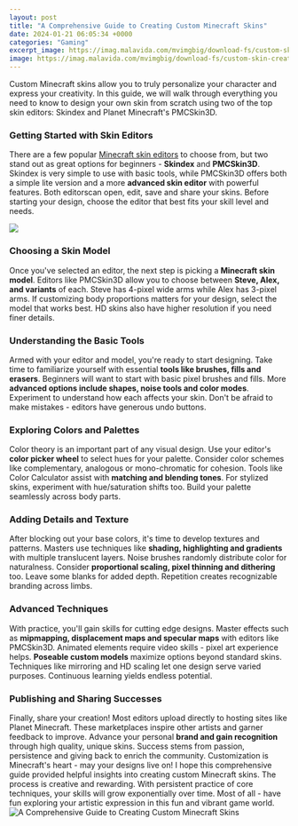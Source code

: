 ```yaml
---
layout: post
title: "A Comprehensive Guide to Creating Custom Minecraft Skins"
date: 2024-01-21 06:05:34 +0000
categories: "Gaming"
excerpt_image: https://imag.malavida.com/mvimgbig/download-fs/custom-skin-creator-for-minecraft-29021-9.jpg
image: https://imag.malavida.com/mvimgbig/download-fs/custom-skin-creator-for-minecraft-29021-9.jpg
---
```


Custom Minecraft skins allow you to truly personalize your character and express your creativity. In this guide, we will walk through everything you need to know to design your own skin from scratch using two of the top skin editors: Skindex and Planet Minecraft's PMCSkin3D. 
### Getting Started with Skin Editors
There are a few popular [Minecraft skin editors](https://store.fi.io.vn/dear-person-behind-me-you-look-great-today) to choose from, but two stand out as great options for beginners - **Skindex** and **PMCSkin3D**. Skindex is very simple to use with basic tools, while PMCSkin3D offers both a simple lite version and a more **advanced skin editor** with powerful features. Both editorscan open, edit, save and share your skins. Before starting your design, choose the editor that best fits your skill level and needs.

![](https://i.ytimg.com/vi/Zkcd5qAwv3w/maxresdefault.jpg)
### Choosing a Skin Model 
Once you've selected an editor, the next step is picking a **Minecraft skin model**. Editors like PMCSkin3D allow you to choose between **Steve, Alex, and variants** of each. Steve has 4-pixel wide arms while Alex has 3-pixel arms. If customizing body proportions matters for your design, select the model that works best. HD skins also have higher resolution if you need finer details.
### Understanding the Basic Tools
Armed with your editor and model, you're ready to start designing. Take time to familiarize yourself with essential **tools like brushes, fills and erasers**. Beginners will want to start with basic pixel brushes and fills. More **advanced options include shapes, noise tools and color modes**. Experiment to understand how each affects your skin. Don't be afraid to make mistakes - editors have generous undo buttons. 
### Exploring Colors and Palettes 
Color theory is an important part of any visual design. Use your editor's **color picker wheel** to select hues for your palette. Consider color schemes like complementary, analogous or mono-chromatic for cohesion. Tools like Color Calculator assist with **matching and blending tones**. For stylized skins, experiment with hue/saturation shifts too. Build your palette seamlessly across body parts.
### Adding Details and Texture
After blocking out your base colors, it's time to develop textures and patterns. Masters use techniques like **shading, highlighting and gradients** with multiple translucent layers. Noise brushes randomly distribute color for naturalness. Consider **proportional scaling, pixel thinning and dithering** too. Leave some blanks for added depth. Repetition creates recognizable branding across limbs.
### Advanced Techniques 
With practice, you'll gain skills for cutting edge designs. Master effects such as **mipmapping, displacement maps and specular maps** with editors like PMCSkin3D. Animated elements require video skills - pixel art experience helps. **Poseable custom models** maximize options beyond standard skins. Techniques like mirroring and HD scaling let one design serve varied purposes. Continuous learning yields endless potential.
### Publishing and Sharing Successes
Finally, share your creation! Most editors upload directly to hosting sites like Planet Minecraft. These marketplaces inspire other artists and garner feedback to improve. Advance your personal **brand and gain recognition** through high quality, unique skins. Success stems from passion, persistence and giving back to enrich the community. Customization is Minecraft's heart - may your designs live on!
I hope this comprehensive guide provided helpful insights into creating custom Minecraft skins. The process is creative and rewarding. With persistent practice of core techniques, your skills will grow exponentially over time. Most of all - have fun exploring your artistic expression in this fun and vibrant game world.
![A Comprehensive Guide to Creating Custom Minecraft Skins](https://imag.malavida.com/mvimgbig/download-fs/custom-skin-creator-for-minecraft-29021-9.jpg)